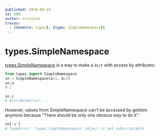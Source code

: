 ```yaml
---
published: 2020-09-24
id: 609
author: orsinium
traces:
  - [{module: types}, {type: SimpleNamespace}]
---
```


# types.SimpleNamespace

[types.SimpleNamespace](https://docs.python.org/3/library/types.html#types.SimpleNamespace) is a way to make a `dict` with access by attributes:

```python
from types import SimpleNamespace
sn = SimpleNamespace(a=1, b=2)
sn.a
# 1

sn.c
# AttributeError: ...
```

However, values from SimpleNamespace can't be accessed by getitem anymore because "There should be only one obvious way to do it":

```python
sn['a']
# TypeError: 'types.SimpleNamespace' object is not subscriptable
```
